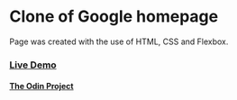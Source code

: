 # Clone of Google homepage

Page was created with the use of HTML, CSS and Flexbox.


### [Live Demo](https://alternateved.github.io/google-homepage/)

#### [The Odin Project](https://www.theodinproject.com/)